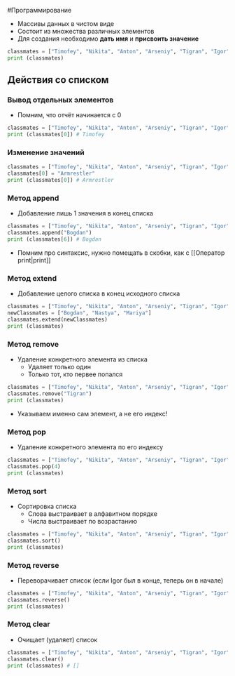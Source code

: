 #Программирование 
- Массивы данных в чистом виде 
- Состоит из множества различных элементов 
- Для создания необходимо **дать имя** и **присвоить значение**
```python
classmates = ["Timofey", "Nikita", "Anton", "Arseniy", "Tigran", "Igor"]
print (classmates)
```
## Действия со списком
### Вывод отдельных элементов
- Помним, что отчёт начинается с 0
```python
classmates = ["Timofey", "Nikita", "Anton", "Arseniy", "Tigran", "Igor"]
print (classmates[0]) # Timofey
```
### Изменение значений 
```python
classmates = ["Timofey", "Nikita", "Anton", "Arseniy", "Tigran", "Igor"]
classmates[0] = "Armrestler"
print (classmates[0]) # Armrestler
```
### Метод append 
- Добавление лишь 1 значения в конец списка 
```python
classmates = ["Timofey", "Nikita", "Anton", "Arseniy", "Tigran", "Igor"]
classmates.append("Bogdan")
print (classmates[6]) # Bogdan
```
- Помним про синтаксис, нужно помещать в скобки, как с [[Оператор print|print]]
### Метод extend 
- Добавление целого списка в конец исходного списка 
```python
classmates = ["Timofey", "Nikita", "Anton", "Arseniy", "Tigran", "Igor"]
newClassmates = ["Bogdan", "Nastya", "Mariya"]
classmates.extend(newClassmates)
print (classmates)
```
### Метод remove
- Удаление конкретного элемента из списка 
	- Удаляет только один
	- Только тот, кто первее попался 
```python
classmates = ["Timofey", "Nikita", "Anton", "Arseniy", "Tigran", "Igor"]
classmates.remove("Tigran")
print (classmates)
```
- Указываем именно сам элемент, а не его индекс! 
### Метод pop
- Удаление конкретного элемента по его индексу
```python
classmates = ["Timofey", "Nikita", "Anton", "Arseniy", "Tigran", "Igor"]
classmates.pop(4)
print (classmates)
```
### Метод sort
- Сортировка списка 
	- Слова выстраивает в алфавитном порядке 
	- Числа выстраивает по возрастанию 
```python
classmates = ["Timofey", "Nikita", "Anton", "Arseniy", "Tigran", "Igor"]
classmates.sort()
print (classmates)
```
### Метод reverse 
- Переворачивает список (если Igor был в конце, теперь он в начале)
```python
classmates = ["Timofey", "Nikita", "Anton", "Arseniy", "Tigran", "Igor"]
classmates.reverse()
print (classmates) 
```
### Метод clear 
- Очищает (удаляет) список 
```python
classmates = ["Timofey", "Nikita", "Anton", "Arseniy", "Tigran", "Igor"]
classmates.clear()
print (classmates) # []
```
